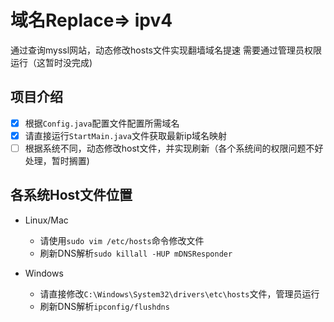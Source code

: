 # 域名Replace=> ipv4

通过查询myssl网站，动态修改hosts文件实现翻墙域名提速
需要通过管理员权限运行（这暂时没完成)

## 项目介绍

- [X] 根据`Config.java`配置文件配置所需域名
- [X] 请直接运行`StartMain.java`文件获取最新ip域名映射
- [ ] 根据系统不同，动态修改host文件，并实现刷新（各个系统间的权限问题不好处理，暂时搁置)

## 各系统Host文件位置

- Linux/Mac
    - 请使用`sudo vim /etc/hosts`命令修改文件
    - 刷新DNS解析`sudo killall -HUP mDNSResponder`

- Windows
    - 请直接修改`C:\Windows\System32\drivers\etc\hosts`文件，管理员运行
    - 刷新DNS解析`ipconfig/flushdns`
